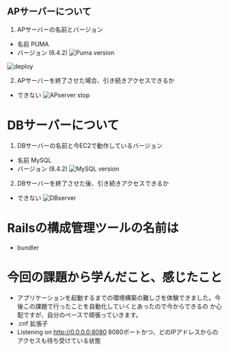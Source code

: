 ## APサーバーについて
1. APサーバーの名前とバージョン
  - 名前 PUMA
  - バージョン (6.4.2)
   ![Puma version](https://github.com/user-attachments/assets/c57a2619-1b0b-4f87-bb7c-c7e14bbad753)

   ![deploy](https://github.com/user-attachments/assets/f5d475fb-9c67-4ebd-bc21-4842f1885cbb)


2. APサーバーを終了させた場合、引き続きアクセスできるか
  - できない
    ![APserver stop](https://github.com/user-attachments/assets/e9eddc7a-93d5-4852-8864-0cf7a9cc4d84)

# DBサーバーについて
1. DBサーバーの名前と今EC2で動作しているバージョン
  - 名前 MySQL
  - バージョン (8.4.2)
   ![MySQL version](https://github.com/user-attachments/assets/d762fa16-68ed-4d2c-823a-7846b3d44a4d)


2. DBサーバーを終了させた後、引き続きアクセスできるか
  - できない
   ![DBserver](https://github.com/user-attachments/assets/cd17a1c3-fa0a-4278-bb2c-f992f8a528c1)


# Railsの構成管理ツールの名前は
  - bundler

# 今回の課題から学んだこと、感じたこと
  - アプリケーションを起動するまでの環境構築の難しさを体験できました。今後この課題で行ったことを自動化していくとあったので今からできるの 
    か心配ですが、自分のペースで頑張っていきます。
  - .cnf  拡張子
  - Listening on http://0.0.0.0:8080    8080ポートかつ、どのIPアドレスからのアクセスも待ち受けている状態
